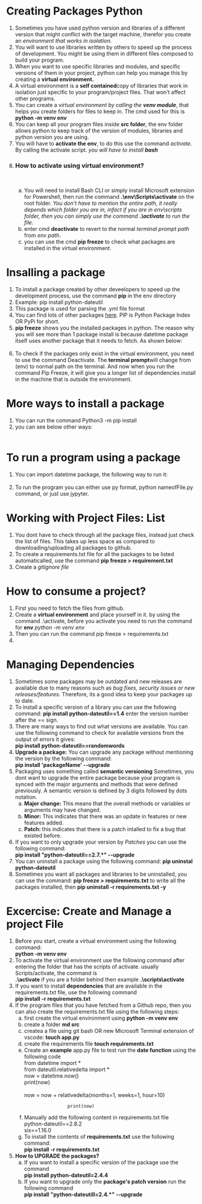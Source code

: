 <h1>Creating Packages Python</h1>
    <ol type="1">
        <li>Sometimes you have used python version and libraries of a different version that might conflict with the
            target machine, therefor you create an <i>environment that works in isolation.</i></li>
        <li>You will want to use libraries written by others to speed up the process of development. You might be using
            them in different files composed to build your program.</li>
        <li>When you want to use specific libraries and modules, and specific versions of them in your project, python
            can help you manage this by creating a <b>virtual environment.</b></li>
        <li>A virtual environment is a <b>self contained</b>copy of libraries that work in isolation just specific to
            your program/project files. That won't affect other programs.</li>
        <li>You can create a <i>virtual environment by calling the <b>venv module</b></i>, that helps you create folders
            for files to keep in. The cmd used for this is <b> python -m venv env</b></li>
        <li>You can keep all your program files inside <b>src folder</b>, the env folder allows python to keep track of
            the version of modules, libraries and python version you are using.</li>
        <li>You will have to <b>activate the env</b>, to do this use the command <i>activate.</i> By calling the
            activate script. <i>you will have to install <b>bash</b></i> </li>
        <li>
            <h3>How to activate using virtual environment? </h3>
            <br>
            <img src="/images/activate.PNG" alt="">
        </li>
        <ol type="a">
            <li>You will need to install Bash CLI or simply install Microsoft extension for Powershell, then run the
                command <b>.\env\Scripts\activate</b> on the root folder. <i>You don't have to mention the entire path,
                    it really depends which folder you are in, infact if you are in env\scripts folder, then you can
                    simply use the command <b>.\activate</b> to run the file.</i> </li>
            <li>enter cmd <b>deactivate</b> to revert to the normal <i>terminal prompt path</i> from <i>env path</i>.
            </li>
            <li>you can use the cmd <b>pip freeze</b> to check what packages are installed in the virtual environment.
            </li>
            
</ol>
        
</ol>
    <h1>Insalling a package</h1>
    <ol type="1">
        <li>To install a package created by other deveelopers to speed up the development process, use the command
            <b>pip</b> in the env directory</li>
        <li>Example: pip install python-dateutil</li>
        <li>This package is used for parsing the .yml file format</li>
        <li>You can find lots of other packages <a href="https://pypi.org/">here</a>. PIP is Python Package Index OR
            PyPi for short.</li>
        <li><b>pip freeze</b> shows you the installed packages in python. The reason why you will see more than 1
            package install is because datetime package itself uses another package that it needs to fetch. As shown
            below: <br>
            <img src="/images/01.PNG" alt="">
        </li>
        <li> To check if the packages only exist in the virtual environment, you need to use the command Deactivate. The
            <b>terminal prompt</b>will change from (env) to normal path on the terminal. And now when you run the
            command Pip Freeze, it will give you a longer list of dependencies install in the machine that is outside
            the environment.</li>
        
</ol>
    <h1>More ways to install a package</h1>
    <ol type="1">
        <li>You can run the command Python3 -m pip install</li>
        <li>you can see below other ways: <br>
            <img src="/images/02.PNG" alt="">
        </li>
        
</ol>
    <h1>To run a program using a package</h1>
    <ol>
        <li>You can import datetime package, the following way to run it: <br>
            <img src="/images/03.PNG" alt="">
        </li>
        <li>To run the program you can either use py format, python nameofFile.py command, or just use jypyter.</li>
       
</ol>

<h1>Working with Project Files: List</h1>
    <ol type="1">
        <li>You dont have to check through all the package files, instead just check the list of files. This takes up
            less space as compared to downloading/uploading all packages to github.</li>
        <li>To create a requirements.txt file for all the packages to be listed automaticalled, use the command <b>pip
                freeze > requirement.txt</b></li>
        <li>Create a <i>gitignore file</i></li>

</ol>

<h1>How to consume a project?</h1>
    <ol type="1">
        <li>First you need to fetch the files from github.</li>
        <li>Create a <b>virtual environment</b> and place yourself in it. by using the command .\activate, before you
            activate you need to run the command for <b>env</b> <i>python -m venv env</i></li>
        <li>Then you can run the command pip freeze > requirements.txt</li>
        <li></li>
    </ol>

<h1>Managing Dependencies</h1>
    <ol type="1">
        <li>Sometimes some packages may be outdated and new releases are available due to many reasons such as <i>bug
                fixes, security issues or new releases/features.</i> Therefore, its a good idea to keep your packages up
            to date.</li>
        <li>To install a specific version of a library you can use the following command: <b>pip install
                python-dateutil==1.4</b> enter the version number after the == sign.</li>
        <li>There are many ways to find out what versions are available. You can use the following command to check for
            available versions from the output of errors it gives:
            <br>
            <b>pip install python-dateutil==randomwords</b>
        </li>
        <li><b>Upgrade a package:</b> You can upgrade any package without mentioning the version by the following
            command: <br>
            <b>pip install 'packageName' --upgrade</b>
        </li>
        <li>Packaging uses something called <b>semantic versioning</b> Sometimes, you dont want to upgrade the entire
            package because your program is synced with the major arguments and methods that were defined previously. A
            semantic version is defined by 3 digits followed by dots notation.
            <ol type="a">
                <li> <b>Major change:</b> This means that the overall methods or variables or arguments may have
                    changed.</li>
                <li><b>Minor:</b> This indicates that there was an update in features or new features added.</li>
                <li><b>Patch: </b> this indicates that there is a patch intalled to fix a bug that existed before.</li>
            </ol>
        </li>
        <li>If you want to only upgrade your version by <i>Patches</i> you can use the following command: <br>
            <b>pip install "python-dateutil==2.7.*" --upgrade</b>
        </li>
        <li>You can uninstall a package using the following command: <b>pip uninstal python-dateutil</b></li>
        <li>Sometimes you want all packages and libraries to be uninstalled, you can use the command: <b>pip freeze >
                requirements.txt</b> to write all the packages installed, then <b>pip uninstall -r requirements.txt
                -y</b></li>
    </ol>
    <h1>Excercise: Create and Manage a project File</h1>
    <ol type="1">
        <li>Before you start, create a virtual environment using the following command:
            <br> <b>python -m venv env</b>
        </li>
        <li>To activate the virtual environment use the following command after entering the folder that has the scripts
            of activate. usually Scripts/activate, the command is <br>
            <b>.\activate</b> if you are a folder behind then example <b>.\scripts\activate</b>
        </li>
        <li>If you want to install <b>dependencies</b> that are available in the requirements.txt file, use the
            following command <br>
            <b>pip install -r requirements.txt</b>
        </li>
        <li>If the program files that you have fetched from a Github repo, then you can also create the requirements.txt
            file using the following steps:
            <ol type="a">
                <li>first create the virtual environment using <b>python -m venv env</b></li>
                <li>create a folder <b>md src</b></li>
                <li>createa a file using git bash OR new Microsoft Terminal extension of vscode: <b>touch app.py</b>
                </li>
                <li>create the requirements file <b>touch requirements.txt</b></li>
                <li>Create an <b>example</b> app.py file to test run the <b>date function</b> using the following code
                    <br>
                    from datetime import * <br>
                    from dateutil.relativedelta import *<br>
                    now = datetime.now() <br>
                    print(now) <br>
                    <br>
                    now = now + relativedelta(months=1, weeks=1, hour=10) <br>

                    print(now)
</li>
                <li>Manually add the following content in requirements.txt file <br>
                    python-dateutil==2.8.2 <br>
                    six==1.16.0</li>
                <li>To install the contents of <b>requirements.txt</b> use the following command:
                    <br> <b>pip install -r requirements.txt</b>
                </li>
            </ol>
        <li><b>How to UPGRADE the packages?</b>
            <ol type="a">
                <li>If you want to install a specific version of the package use the command <br>
                <b>pip install python-dateutil=2.4.4</b></li>
                <li>If you want to upgrade only the <b>package's patch version</b> run the following command <br>
                <b>pip install "python-dateutill=2.4.*" --upgrade</b></li>

</ol>
        </li>

</ol>
